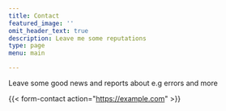 ```yaml
---
title: Contact
featured_image: ''
omit_header_text: true
description: Leave me some reputations
type: page
menu: main

---
```



Leave some good news and reports about e.g errors and more

{{< form-contact action="https://example.com"  >}}
